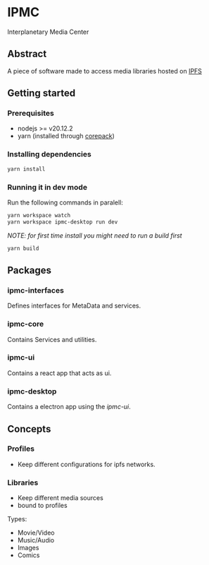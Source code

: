 # IPMC

Interplanetary Media Center

## Abstract

A piece of software made to access media libraries hosted on [IPFS](https://ipfs.io)

## Getting started

### Prerequisites

- nodejs >= v20.12.2
- yarn (installed through [corepack](https://yarnpkg.com/corepack))

### Installing dependencies

```bash
yarn install
```

### Running it in dev mode

Run the following commands in paralell:

```bash
yarn workspace watch
yarn workspace ipmc-desktop run dev
```

*NOTE: for first time install you might need to run a build first*
```bash
yarn build
```

## Packages

### ipmc-interfaces

Defines interfaces for MetaData and services.

### ipmc-core

Contains Services and utilities.

### ipmc-ui

Contains a react app that acts as ui.

### ipmc-desktop

Contains a electron app using the *ipmc-ui*.

## Concepts

### Profiles

- Keep different configurations for ipfs networks.

### Libraries

- Keep different media sources
- bound to profiles

Types:

- Movie/Video
- Music/Audio
- Images
- Comics
